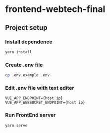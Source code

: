 # frontend-webtech-final

## Project setup

### Install dependence

```bash
yarn install
```

### Create .env file

```bash
cp .env.example .env
```

### Edit .env file with text editer

```
VUE_APP_ENDPOINT={host ip}
VUE_APP_WEBSOCKET_ENDPOINT={host ip}
```

### Run FrontEnd server

```bash
yarn serve
```

